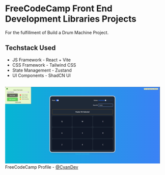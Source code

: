 # FreeCodeCamp Front End Development Libraries Projects

For the fulfillment of Build a Drum Machine Project.

## Techstack Used

- JS Framework - React + Vite
- CSS Framework - Tailwind CSS
- State Management - Zustand
- UI Components - ShadCN UI

##

![alt text](/public/image.png)
FreeCodeCamp Profile - [@CyanDev](https://www.freecodecamp.org/CyanDev)
